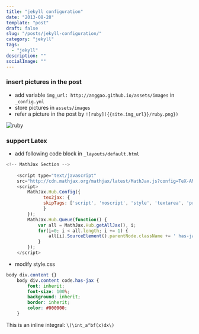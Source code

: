 ```yaml
---
title: "jekyll configuration"
date: "2013-08-28"
template: "post"
draft: false
slug: "/posts/jekyll-configuration/"
category: "jekyll"
tags:
  - "jekyll"
description: ""
socialImage: ""
---
```


### insert pictures in the post

+ add variable `img_url: http://anggao.github.io/assets/images` in `_config.yml`
+ store pictures in `assets/images`
+ refer a picture in the post by `![ruby]({{site.img_url}}/ruby.png})`

![ruby]({{site.img_url}}/ruby.gif)

### support Latex

+ add following code block in `_layouts/default.html`

```javascript
<!-- MathJax Section -->
 
    <script type="text/javascript"
    src="http://cdn.mathjax.org/mathjax/latest/MathJax.js?config=TeX-AMS-MML_HTMLorMML"></script>
    <script>
        MathJax.Hub.Config({
              tex2jax: {
              skipTags: ['script', 'noscript', 'style', 'textarea', 'pre']
              }
        });
        MathJax.Hub.Queue(function() {
            var all = MathJax.Hub.getAllJax(), i;
            for(i=0; i < all.length; i += 1) {
                all[i].SourceElement().parentNode.className += ' has-jax';
            }
        });
    </script>
```

+ modify style.css

```css
body div.content {}
    body div.content code.has-jax {
        font: inherit;
        font-size: 100%;
        background: inherit;
        border: inherit;
        color: #000000;
    }
```

This is an inline integral: `\(\int_a^bf(x)dx\)`

